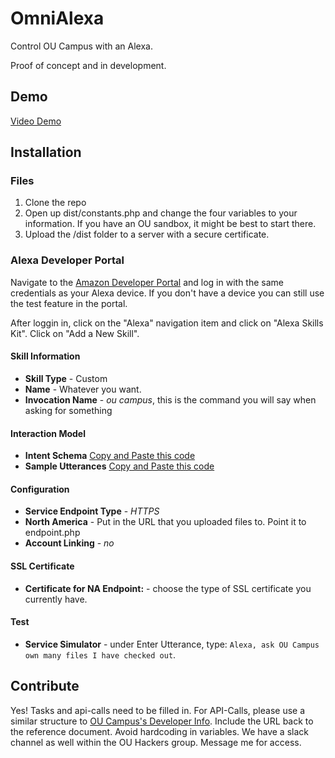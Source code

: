 # OmniAlexa

Control OU Campus with an Alexa. 

Proof of concept and in development.

## Demo

[Video Demo](https://twitter.com/CraigTommola/status/850040088213966849)

## Installation

### Files

1. Clone the repo
2. Open up dist/constants.php and change the four variables to your information. If you have an OU sandbox, it might be best to start there.
3. Upload the /dist folder to a server with a secure certificate. 

### Alexa Developer Portal

Navigate to the [Amazon Developer Portal](https://developer.amazon.com/) and log in with the same credentials as your Alexa device. If you don't have a device you can still use the test feature in the portal.

After loggin in, click on the "Alexa" navigation item and click on "Alexa Skills Kit". Click on "Add a New Skill".

#### Skill Information

- **Skill Type** - Custom
- **Name** - Whatever you want.
- **Invocation Name** - *ou campus*, this is the command you will say when asking for something

#### Interaction Model

- **Intent Schema** [Copy and Paste this code](https://raw.githubusercontent.com/jessgusclark/OmniAlexa/master/docs/intent-schema.md)
- **Sample Utterances** [Copy and Paste this code](https://raw.githubusercontent.com/jessgusclark/OmniAlexa/master/docs/sample-utterances.md)

#### Configuration

- **Service Endpoint Type** - *HTTPS*
- **North America** - Put in the URL that you uploaded files to. Point it to endpoint.php
- **Account Linking** - *no*

#### SSL Certificate

- **Certificate for NA Endpoint:** - choose the type of SSL certificate you currently have.

#### Test

- **Service Simulator** - under Enter Utterance, type: `Alexa, ask OU Campus own many files I have checked out`.

## Contribute

Yes! Tasks and api-calls need to be filled in. For API-Calls, please use a similar structure to [OU Campus's Developer Info](http://developers.omniupdate.com). Include the URL back to the reference document. Avoid hardcoding in variables. We have a slack channel as well within the OU Hackers group. Message me for access.


